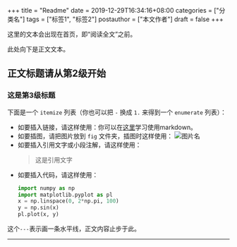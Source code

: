 +++
title = "Readme"
date = 2019-12-29T16:34:16+08:00
categories = ["分类名"]
tags = ["标签1", "标签2"]
postauthor = ["本文作者"]
draft = false
+++

这里的文本会出现在首页，即“阅读全文”之前。

<!--more-->

此处向下是正文文本。

## 正文标题请从第2级开始

### 这是第3级标题

下面是一个 `` itemize `` 列表（你也可以把 `` - `` 换成 `` 1. `` 来得到一个 `` enumerate `` 列表）：

- 如要插入链接，请这样使用：你可以在[这里](https://guides.github.com/features/mastering-markdown/)学习使用markdown。
- 如要插图，请把图片放到 `` fig `` 文件夹，插图时这样使用：
   ![图片名](/fig/name.png)
- 如要插入引用文字或小段注解，请这样使用：
   > 这是引用文字
- 如要插入代码，请这样使用：
   ```python
   import numpy as np
   import matplotlib.pyplot as pl
   x = np.linspace(0, 2*np.pi, 100)
   y = np.sin(x)
   pl.plot(x, y)
   ```

这个`` --- ``表示画一条水平线，正文内容止步于此。

---

